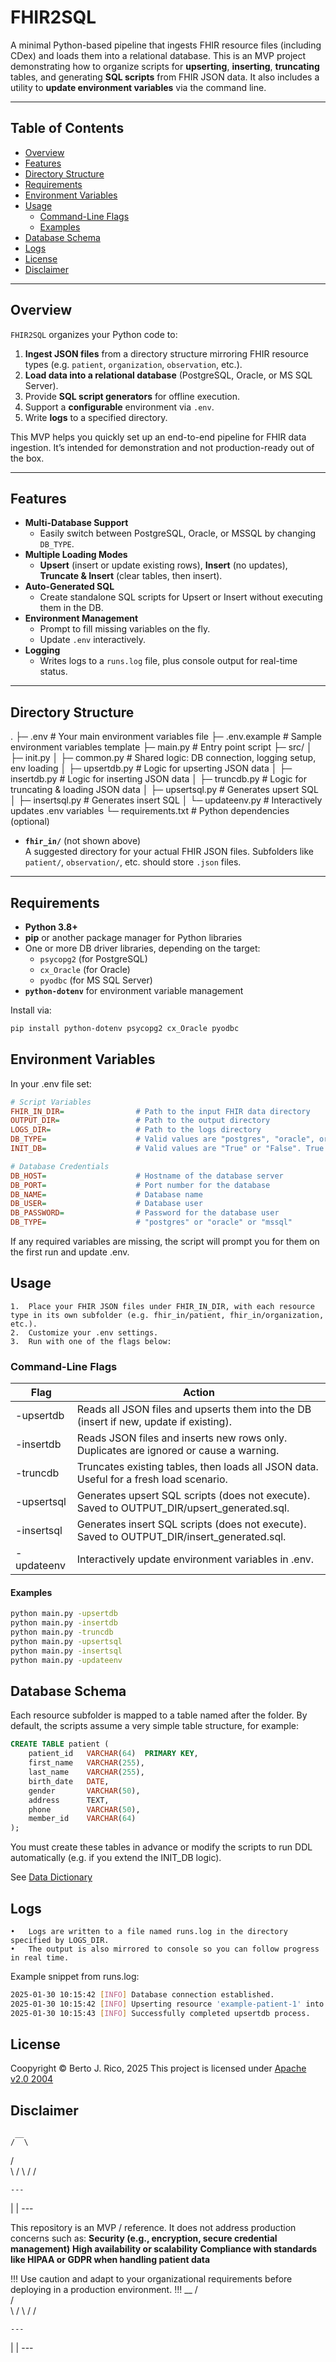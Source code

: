 # FHIR2SQL

A minimal Python-based pipeline that ingests FHIR resource files (including CDex) and loads them into a relational database. This is an MVP project demonstrating how to organize scripts for **upserting**, **inserting**, **truncating** tables, and generating **SQL scripts** from FHIR JSON data. It also includes a utility to **update environment variables** via the command line.

---

## Table of Contents
- [Overview](#overview)
- [Features](#features)
- [Directory Structure](#directory-structure)
- [Requirements](#requirements)
- [Environment Variables](#environment-variables)
- [Usage](#usage)
  - [Command-Line Flags](#command-line-flags)
  - [Examples](#examples)
- [Database Schema](#database-schema)
- [Logs](#logs)
- [License](#license)
- [Disclaimer](#disclaimer)

---

## Overview

`FHIR2SQL` organizes your Python code to:

1. **Ingest JSON files** from a directory structure mirroring FHIR resource types (e.g. `patient`, `organization`, `observation`, etc.).
2. **Load data into a relational database** (PostgreSQL, Oracle, or MS SQL Server).
3. Provide **SQL script generators** for offline execution.
4. Support a **configurable** environment via `.env`.
5. Write **logs** to a specified directory.

This MVP helps you quickly set up an end-to-end pipeline for FHIR data ingestion. It’s intended for demonstration and not production-ready out of the box.

---

## Features

- **Multi-Database Support**  
  - Easily switch between PostgreSQL, Oracle, or MSSQL by changing `DB_TYPE`.
- **Multiple Loading Modes**  
  - **Upsert** (insert or update existing rows), **Insert** (no updates), **Truncate & Insert** (clear tables, then insert).
- **Auto-Generated SQL**  
  - Create standalone SQL scripts for Upsert or Insert without executing them in the DB.
- **Environment Management**  
  - Prompt to fill missing variables on the fly.  
  - Update `.env` interactively.
- **Logging**  
  - Writes logs to a `runs.log` file, plus console output for real-time status.

---

## Directory Structure

.
├─ .env               # Your main environment variables file
├─ .env.example       # Sample environment variables template
├─ main.py            # Entry point script
├─ src/
│  ├─ init.py
│  ├─ common.py       # Shared logic: DB connection, logging setup, env loading
│  ├─ upsertdb.py     # Logic for upserting JSON data
│  ├─ insertdb.py     # Logic for inserting JSON data
│  ├─ truncdb.py      # Logic for truncating & loading JSON data
│  ├─ upsertsql.py    # Generates upsert SQL
│  ├─ insertsql.py    # Generates insert SQL
│  └─ updateenv.py    # Interactively updates .env variables
└─ requirements.txt    # Python dependencies (optional)

- **`fhir_in/`** (not shown above)  
  A suggested directory for your actual FHIR JSON files. Subfolders like `patient/`, `observation/`, etc. should store `.json` files.

---

## Requirements

- **Python 3.8+**  
- **pip** or another package manager for Python libraries
- One or more DB driver libraries, depending on the target:
  - `psycopg2` (for PostgreSQL)
  - `cx_Oracle` (for Oracle)
  - `pyodbc` (for MS SQL Server)
- **`python-dotenv`** for environment variable management

Install via:

```bash
pip install python-dotenv psycopg2 cx_Oracle pyodbc
```

## Environment Variables

In your .env file set:

```ini
# Script Variables
FHIR_IN_DIR=                # Path to the input FHIR data directory
OUTPUT_DIR=                 # Path to the output directory
LOGS_DIR=                   # Path to the logs directory
DB_TYPE=                    # Valid values are "postgres", "oracle", or "mssql"
INIT_DB=                    # Valid values are "True" or "False". True will trigger creation of the database schema.

# Database Credentials
DB_HOST=                    # Hostname of the database server
DB_PORT=                    # Port number for the database
DB_NAME=                    # Database name
DB_USER=                    # Database user
DB_PASSWORD=                # Password for the database user
DB_TYPE=                    # "postgres" or "oracle" or "mssql"
```

If any required variables are missing, the script will prompt you for them on the first run and update .env.

## Usage
	1.	Place your FHIR JSON files under FHIR_IN_DIR, with each resource type in its own subfolder (e.g. fhir_in/patient, fhir_in/organization, etc.).
	2.	Customize your .env settings.
	3.	Run with one of the flags below:

### Command-Line Flags

|       Flag        |                                           Action                                              |
|-------------------|-----------------------------------------------------------------------------------------------|
|-upsertdb          |	Reads all JSON files and upserts them into the DB (insert if new, update if existing).      |
|-insertdb          |	Reads JSON files and inserts new rows only. Duplicates are ignored or cause a warning.      |
|-truncdb           |	Truncates existing tables, then loads all JSON data. Useful for a fresh load scenario.      |
|-upsertsql         |	Generates upsert SQL scripts (does not execute). Saved to OUTPUT_DIR/upsert_generated.sql.  |
|-insertsql         |	Generates insert SQL scripts (does not execute). Saved to OUTPUT_DIR/insert_generated.sql.  |
|-updateenv         |	Interactively update environment variables in .env.                                         |

#### Examples

```bash
python main.py -upsertdb
python main.py -insertdb
python main.py -truncdb
python main.py -upsertsql
python main.py -insertsql
python main.py -updateenv
```

## Database Schema

Each resource subfolder is mapped to a table named after the folder. By default, the scripts assume a very simple table structure, for example:

```sql
CREATE TABLE patient (
    patient_id   VARCHAR(64)  PRIMARY KEY,
    first_name   VARCHAR(255),
    last_name    VARCHAR(255),
    birth_date   DATE,
    gender       VARCHAR(50),
    address      TEXT,
    phone        VARCHAR(50),
    member_id    VARCHAR(64)
);
```

You must create these tables in advance or modify the scripts to run DDL automatically (e.g. if you extend the INIT_DB logic).

See [Data Dictionary](DATA_DICTIONARY.md)

## Logs

	•	Logs are written to a file named runs.log in the directory specified by LOGS_DIR.
	•	The output is also mirrored to console so you can follow progress in real time.

Example snippet from runs.log:

```bash
2025-01-30 10:15:42 [INFO] Database connection established.
2025-01-30 10:15:42 [INFO] Upserting resource 'example-patient-1' into 'patient'.
2025-01-30 10:15:43 [INFO] Successfully completed upsertdb process.
```

## License

Coopyright © Berto J. Rico, 2025
This project is licensed under [Apache v2.0 2004](LICENSE)

## Disclaimer

     __
    /  \
   /    \
   \    /
    \  /
     \/
   
    ---
   |   |
    ---

This repository is an MVP / reference. It does not address production concerns such as:
**Security (e.g., encryption, secure credential management)**
**High availability or scalability**
**Compliance with standards like HIPAA or GDPR when handling patient data**

!!! Use caution and adapt to your organizational requirements before deploying in a production environment. !!!
     __
    /  \
   /    \
   \    /
    \  /
     \/
   
    ---
   |   |
    ---